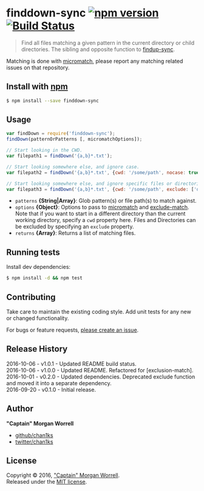 # finddown-sync [![npm version](https://badge.fury.io/js/finddown-sync.svg)](https://badge.fury.io/js/finddown-sync) [![Build Status](https://travis-ci.org/chan1ks/finddown-sync.svg?branch=master)](https://travis-ci.org/chan1ks/finddown-sync)

> Find all files matching a given pattern in the current directory or child directories. The sibling and opposite function to [findup-sync].

Matching is done with [micromatch], please report any matching related issues on that repository.

## Install with [npm](npmjs.org)

```bash
$ npm install --save finddown-sync
```

## Usage

```js
var findDown = require('finddown-sync');
findDown(patternOrPatterns [, micromatchOptions]);

// Start looking in the CWD.
var filepath1 = findDown('{a,b}*.txt');

// Start looking somewhere else, and ignore case.
var filepath2 = findDown('{a,b}*.txt', {cwd: '/some/path', nocase: true});

// Start looking somewhere else, and ignore specific files or directories.
var filepath3 = findDown('{a,b}*.txt', {cwd: '/some/path', exclude: ['directory/', 'some.file']});
```

* `patterns` **{String|Array}**: Glob pattern(s) or file path(s) to match against.
* `options` **{Object}**: Options to pass to [micromatch] and [exclude-match]. Note that if you want to start in a different directory than the current working directory, specify a `cwd` property here. Files and Directories can be excluded by specifying an `exclude` property.
* `returns` **{Array}**: Returns a list of matching files.

## Running tests

Install dev dependencies:

```bash
$ npm install -d && npm test
```

## Contributing

Take care to maintain the existing coding style. Add unit tests for any new or changed functionality.

For bugs or feature requests, [please create an issue](https://github.com/chan1ks/finddown-sync/issues).

## Release History

2016-10-06 - v1.0.1 - Updated README build status.  
2016-10-06 - v1.0.0 - Updated README. Refactored for [exclusion-match].  
2016-10-01 - v0.2.0 - Updated dependencies. Deprecated exclude function and moved it into a separate dependency.  
2016-09-20 - v0.1.0 - Initial release.  

## Author

**"Captain" Morgan Worrell**
 
+ [github/chan1ks](https://github.com/chan1ks)
+ [twitter/chan1ks](http://twitter.com/chan1ks)

## License

Copyright © 2016, ["Captain" Morgan Worrell](https://github.com/chan1ks).  
Released under the [MIT license](https://github.com/chan1ks/finddown-sync/blob/master/LICENSE).  

[micromatch]: http://github.com/jonschlinkert/micromatch
[findup-sync]: https://www.npmjs.com/package/findup-sync
[exclude-match]: https://www.npmjs.com/package/exclude-match